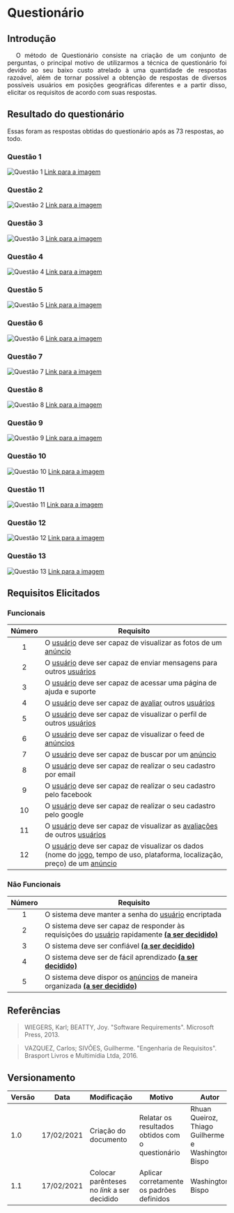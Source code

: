 # Questionário

## Introdução

<p style="text-indent: 20px; text-align: justify">
O método de Questionário consiste na criação de um conjunto de perguntas, o principal motivo de utilizarmos a técnica de questionário foi devido ao seu baixo custo atrelado à uma quantidade de respostas razoável, além de tornar possível a obtenção de respostas de diversos possíveis usuários em posições geográficas diferentes e a partir disso, elicitar os requisitos de acordo com suas respostas.
</p>

## Resultado do questionário

Essas foram as respostas obtidas do questionário após as 73 respostas, ao todo.

### Questão 1

![Questão 1](../../../../assets/questionario/1.jpg)
<a href="https://drive.google.com/file/d/10PXo164yJR6Ju0vsGu_lZ7jSbsNqvhUV/view?usp=sharing" target="_blank" rel="noopener">Link para a imagem</a>

### Questão 2

![Questão 2](../../../../assets/questionario/2.jpg)
<a href="https://drive.google.com/file/d/1NSKtHTT6gvwLhV2qT4hRGwhH4ZCqclQi/view?usp=sharing" target="_blank" rel="noopener">Link para a imagem</a>

### Questão 3

![Questão 3](../../../../assets/questionario/3.jpg)
<a href="https://drive.google.com/file/d/1xGOJs6nzGhWBjZiL-VhB5TRWWxQvGwHo/view?usp=sharing" target="_blank" rel="noopener">Link para a imagem</a>

### Questão 4

![Questão 4](../../../../assets/questionario/4.jpg)
<a href="https://drive.google.com/file/d/1ZQx3xCoumM9Kh7mPbVD5lqswMB1rpIA8/view?usp=sharing" target="_blank" rel="noopener">Link para a imagem</a>

### Questão 5

![Questão 5](../../../../assets/questionario/5.jpg)
<a href="https://drive.google.com/file/d/1umaKOpwXZaLu__pib9rkXohwPerTZlIw/view?usp=sharing" target="_blank" rel="noopener">Link para a imagem</a>

### Questão 6

![Questão 6](../../../../assets/questionario/6.jpg)
<a href="https://drive.google.com/file/d/1LngJqoq9ANLGrvjRxPIYruT2rEqPiGg9/view?usp=sharing" target="_blank" rel="noopener">Link para a imagem</a>

### Questão 7

![Questão 7](../../../../assets/questionario/7.jpg)
<a href="https://drive.google.com/file/d/1VlAeTNPusZeXFxhqVp06Ka-Vkh1xqC3A/view?usp=sharing" target="_blank" rel="noopener">Link para a imagem</a>

### Questão 8

![Questão 8](../../../../assets/questionario/8.jpg)
<a href="https://drive.google.com/file/d/1OYmN-eKL7jcVLGr3Rh4cVVbTO7t9yGd6/view?usp=sharing" target="_blank" rel="noopener">Link para a imagem</a>

### Questão 9

![Questão 9](../../../../assets/questionario/9.jpg)
<a href="https://drive.google.com/file/d/1n4aG4S8b6aOcE5jHYXy6Xd9N4UhdsH1c/view?usp=sharing" target="_blank" rel="noopener">Link para a imagem</a>

### Questão 10

![Questão 10](../../../../assets/questionario/10.jpg)
<a href="https://drive.google.com/file/d/1VQKaOrnQ_8_mfEmX1iIjuiaWpzGbIqul/view?usp=sharing" target="_blank" rel="noopener">Link para a imagem</a>

### Questão 11

![Questão 11](../../../../assets/questionario/11.jpg)
<a href="https://drive.google.com/file/d/1Luf8l_8bemP37CHsJjAICVxxyDmliicu/view?usp=sharing" target="_blank" rel="noopener">Link para a imagem</a>

### Questão 12

![Questão 12](../../../../assets/questionario/12.jpg)
<a href="https://drive.google.com/file/d/1KHe1tuSKvOOhacjo_1Wg04jFOzustIux/view?usp=sharing" target="_blank" rel="noopener">Link para a imagem</a>

### Questão 13

![Questão 13](../../../../assets/questionario/13.jpg)
<a href="https://drive.google.com/file/d/1LmIWFAVFBF45tMHt_1Nn1blwrdAMUC6B/view?usp=sharing" target="_blank" rel="noopener">Link para a imagem</a>

## Requisitos Elicitados

### Funcionais

| Número | Requisito |
|:-:|-|
| 1 | O [usuário](../../lexico/#l7-usuario) deve ser capaz de visualizar as fotos de um [anúncio](../../lexico/#l1-anuncio) |
| 2 | O [usuário](../../lexico/#l7-usuario) deve ser capaz de enviar mensagens para outros [usuários](../../lexico/#l7-usuario) |
| 3 | O [usuário](../../lexico/#l7-usuario) deve ser capaz de acessar uma página de ajuda e suporte |
| 4 | O [usuário](../../lexico/#l7-usuario) deve ser capaz de [avaliar](../../lexico/#l5-avaliar) outros [usuários](../../lexico/#l7-usuario) |
| 5 | O [usuário](../../lexico/#l7-usuario) deve ser capaz de visualizar o perfil de outros [usuários](../../lexico/#l7-usuario) |
| 6 | O [usuário](../../lexico/#l7-usuario) deve ser capaz de visualizar o feed de [anúncios](../../lexico/#l1-anuncio) |
| 7 | O [usuário](../../lexico/#l7-usuario) deve ser capaz de buscar por um [anúncio](../../lexico/#l1-anuncio) |
| 8 | O [usuário](../../lexico/#l7-usuario) deve ser capaz de realizar o seu cadastro por email |
| 9 | O [usuário](../../lexico/#l7-usuario) deve ser capaz de realizar o seu cadastro pelo facebook |
| 10 | O [usuário](../../lexico/#l7-usuario) deve ser capaz de realizar o seu cadastro pelo google |
| 11 | O [usuário](../../lexico/#l7-usuario) deve ser capaz de visualizar as [avaliações](../../lexico/#l5-avaliar) de outros [usuários](../../lexico/#l7-usuario) |
| 12 | O [usuário](../../lexico/#l7-usuario) deve ser capaz de visualizar os dados (nome do [jogo](../../lexico/#l4-jogo), tempo de uso, plataforma, localização, preço) de um [anúncio](../../lexico/#l1-anuncio) |

### Não Funcionais

| Número | Requisito |
|:-:|-|
| 1 | O sistema deve manter a senha do [usuário](../../lexico/#l7-usuario) encriptada |
| 2 | O sistema deve ser capaz de responder às requisições do [usuário](../../lexico/#l7-usuario) rapidamente [**(a ser decidido)**](../padroes/#a-ser-decidido) |
| 3 | O sistema deve ser confiável [**(a ser decidido)**](../padroes/#a-ser-decidido) |
| 4 | O sistema deve ser de fácil aprendizado [**(a ser decidido)**](../padroes/#a-ser-decidido) |
| 5 | O sistema deve dispor os [anúncios](../../lexico/#l1-anuncio) de maneira organizada [**(a ser decidido)**](../padroes/#a-ser-decidido) |


## Referências

> WIEGERS, Karl; BEATTY, Joy. "Software Requirements". Microsoft Press, 2013.

> VAZQUEZ, Carlos; SIVÕES, Guilherme. "Engenharia de Requisitos". Brasport Livros e Multimídia Ltda, 2016.

## Versionamento

| Versão | Data       | Modificação                    | Motivo | Autor         |
| ------ | ---------- | -------------------------------| ------ | ------------- |
| 1.0 | 17/02/2021 | Criação do documento | Relatar os resultados obtidos com o questionário | Rhuan Queiroz, Thiago Guilherme e Washington Bispo |
| 1.1 | 17/02/2021 | Colocar parênteses no *link* a ser decidido | Aplicar corretamente os padrões definidos | Washington Bispo |
